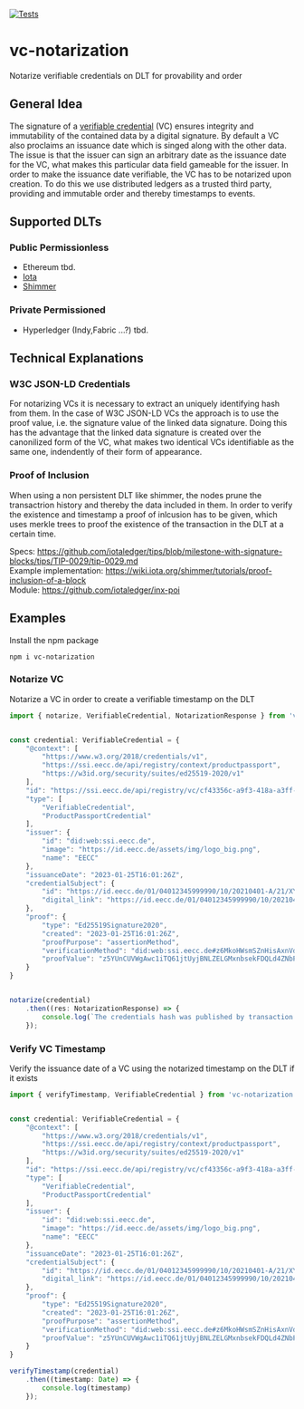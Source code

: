 [![Tests](https://github.com/COPPA-CCP/vc-notarization/actions/workflows/npm-test.yml/badge.svg)](https://github.com/COPPA-CCP/vc-notarization/actions)

# vc-notarization
Notarize verifiable credentials on DLT for provability and order

## General Idea

The signature of a [verifiable credential](https://ec.europa.eu/digital-building-blocks/wikis/display/EBSI/EBSI+Verifiable+Credentials) (VC) ensures integrity and immutability of the contained data by a digital signature. By default a VC also proclaims an issuance date which is singed along with the other data. The issue is that the issuer can sign an arbitrary date as the issuance date for the VC, what makes this particular data field gameable for the issuer. In order to make the issuance date verifiable, the VC has to be notarized upon creation. To do this we use distributed ledgers as a trusted third party, providing and immutable order and thereby timestamps to events.

## Supported DLTs

### Public Permissionless

- Ethereum tbd.
- [Iota](https://www.iota.org/)
- [Shimmer](https://shimmer.network/)

### Private Permissioned

- Hyperledger (Indy,Fabric ...?) tbd.


## Technical Explanations

### W3C JSON-LD Credentials

For notarizing VCs it is necessary to extract an uniquely identifying hash from them. In the case of W3C JSON-LD VCs the approach is to use the proof value, i.e. the signature value of the linked data signature. Doing this has the advantage that the linked data signature is created over the canonilized form of the VC, what makes two identical VCs identifiable as the same one, indendently of their form of appearance.

### Proof of Inclusion

When using a non persistent DLT like shimmer, the nodes prune the transactrion history and thereby the data included in them. In order to verify the existence and timestamp a proof of inlcusion has to be given, which uses merkle trees to proof the existence of the transaction in the DLT at a certain time.

Specs: https://github.com/iotaledger/tips/blob/milestone-with-signature-blocks/tips/TIP-0029/tip-0029.md  
Example implementation: https://wiki.iota.org/shimmer/tutorials/proof-inclusion-of-a-block  
Module: https://github.com/iotaledger/inx-poi  


## Examples

Install the npm package

```
npm i vc-notarization
```

### Notarize VC

Notarize a VC in order to create a verifiable timestamp on the DLT

```ts
import { notarize, VerifiableCredential, NotarizationResponse } from 'vc-notarization';


const credential: VerifiableCredential = {
    "@context": [
        "https://www.w3.org/2018/credentials/v1",
        "https://ssi.eecc.de/api/registry/context/productpassport",
        "https://w3id.org/security/suites/ed25519-2020/v1"
    ],
    "id": "https://ssi.eecc.de/api/registry/vc/cf43356c-a9f3-418a-a3ff-baca5a14d668",
    "type": [
        "VerifiableCredential",
        "ProductPassportCredential"
    ],
    "issuer": {
        "id": "did:web:ssi.eecc.de",
        "image": "https://id.eecc.de/assets/img/logo_big.png",
        "name": "EECC"
    },
    "issuanceDate": "2023-01-25T16:01:26Z",
    "credentialSubject": {
        "id": "https://id.eecc.de/01/04012345999990/10/20210401-A/21/XYZ-1234",
        "digital_link": "https://id.eecc.de/01/04012345999990/10/20210401-A/21/XYZ-1234"
    },
    "proof": {
        "type": "Ed25519Signature2020",
        "created": "2023-01-25T16:01:26Z",
        "proofPurpose": "assertionMethod",
        "verificationMethod": "did:web:ssi.eecc.de#z6MkoHWsmSZnHisAxnVdokYHnXaVqWFZ4H33FnNg13zyymxd",
        "proofValue": "z5YUnCUVWgAwc1iTQ61jtUyjBNLZELGMxnbsekFDQLd4ZNbPo45we4xxZjV5pqb3jqPo7ryKMmMY9dySNERz1huLJ"
    }
}


notarize(credential)
    .then((res: NotarizationResponse) => {
        console.log(`The credentials hash was published by transaction ${res.transactionId}`)
    });
```

### Verify VC Timestamp

Verify the issuance date of a VC using the notarized timestamp on the DLT if it exists

```ts
import { verifyTimestamp, VerifiableCredential } from 'vc-notarization';


const credential: VerifiableCredential = {
    "@context": [
        "https://www.w3.org/2018/credentials/v1",
        "https://ssi.eecc.de/api/registry/context/productpassport",
        "https://w3id.org/security/suites/ed25519-2020/v1"
    ],
    "id": "https://ssi.eecc.de/api/registry/vc/cf43356c-a9f3-418a-a3ff-baca5a14d668",
    "type": [
        "VerifiableCredential",
        "ProductPassportCredential"
    ],
    "issuer": {
        "id": "did:web:ssi.eecc.de",
        "image": "https://id.eecc.de/assets/img/logo_big.png",
        "name": "EECC"
    },
    "issuanceDate": "2023-01-25T16:01:26Z",
    "credentialSubject": {
        "id": "https://id.eecc.de/01/04012345999990/10/20210401-A/21/XYZ-1234",
        "digital_link": "https://id.eecc.de/01/04012345999990/10/20210401-A/21/XYZ-1234"
    },
    "proof": {
        "type": "Ed25519Signature2020",
        "created": "2023-01-25T16:01:26Z",
        "proofPurpose": "assertionMethod",
        "verificationMethod": "did:web:ssi.eecc.de#z6MkoHWsmSZnHisAxnVdokYHnXaVqWFZ4H33FnNg13zyymxd",
        "proofValue": "z5YUnCUVWgAwc1iTQ61jtUyjBNLZELGMxnbsekFDQLd4ZNbPo45we4xxZjV5pqb3jqPo7ryKMmMY9dySNERz1huLJ"
    }
}

verifyTimestamp(credential)
    .then((timestamp: Date) => {
        console.log(timestamp)
    });
```
